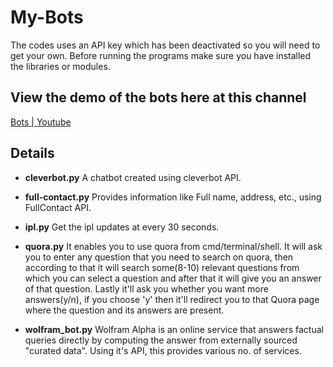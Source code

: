 # My-Bots

The codes uses an API key which has been deactivated so you will need to get your own.
Before running the programs make sure you have installed the libraries or modules. 

## View the demo of the bots here at this channel
[Bots | Youtube](https://www.youtube.com/channel/UCJPR7NC5igzhgzjRFeNWLvQ)

## Details

- <b>cleverbot.py</b>
A chatbot created using cleverbot API. 

- <b>full-contact.py</b>
Provides information like Full name, address, etc., using FullContact API.

- <b>ipl.py</b>
Get the ipl updates at every 30 seconds. 

- <b>quora.py</b>
It enables you to use quora from cmd/terminal/shell. It will ask you to enter any question that you need to search on quora, then     according to that it will search some(8-10) relevant questions from which you can select a question and after that it will give you an answer of that question. Lastly it'll ask you whether you want more answers(y/n), if you choose 'y' then it'll redirect you to that    Quora page where the question and its answers are present. 

- <b>wolfram_bot.py</b>
 Wolfram Alpha is an online service that answers factual queries directly by computing the answer from externally sourced "curated data".
 Using it's API, this provides various no. of services.
 
 
